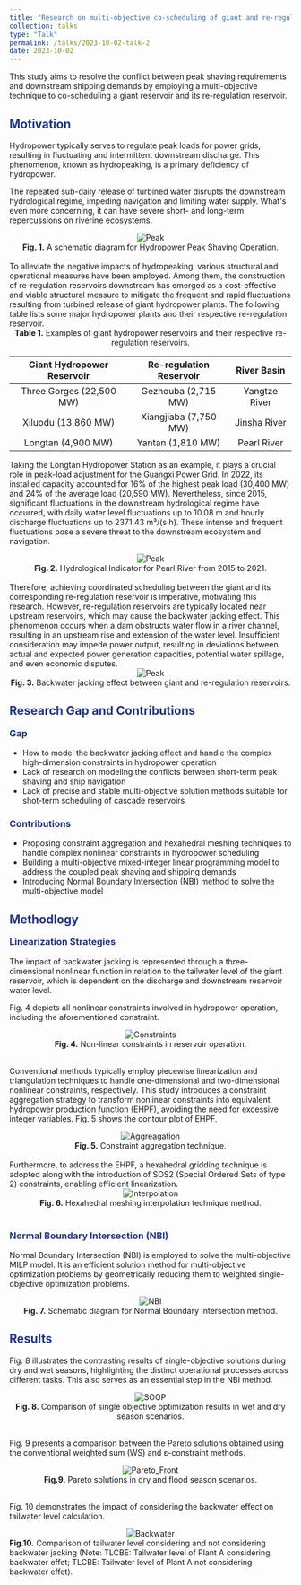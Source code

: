 ```yaml
---
title: "Research on multi-objective co-scheduling of giant and re-regulation reservoirs"
collection: talks
type: "Talk"
permalink: /talks/2023-10-02-talk-2
date: 2023-10-02
---
```


This study aims to resolve the conflict between peak shaving requirements and downstream shipping demands by employing a multi-objective technique to co-scheduling a giant reservoir and its re-regulation reservoir.

<h2 style="color: #24367d;">Motivation</h2>

Hydropower typically serves to regulate peak loads for power grids, resulting in fluctuating and intermittent downstream discharge. This phenomenon, known as hydropeaking, is a primary deficiency of hydropower. 

The repeated sub-daily release of turbined water disrupts the downstream hydrological regime, impeding navigation and limiting water supply. What's even more concerning, it can have severe short- and long-term repercussions on riverine ecosystems.

<div style="text-align: center;">
  <img src="http://prelude0324.github.io/academic_pages/images/research_4_fig_1.png#pic_center" alt="Peak" style="max-width: 50%; height: auto;" />
</div>


<div style="text-align: center;">
<b>Fig. 1.</b> A schematic diagram for Hydropower Peak Shaving Operation.
</div><br/>
To alleviate the negative impacts of hydropeaking, various structural and operational measures have been employed. Among them, the construction of re-regulation reservoirs downstream has emerged as a cost-effective and viable structural measure to mitigate the frequent and rapid fluctuations resulting from turbined release of giant hydropower plants. The following table lists some major hydropower plants and their respective re-regulation reservoir.

<div style="text-align: center;">
<b>Table 1.</b> Examples of giant hydropower reservoirs and their respective re-regulation reservoirs.
</div>


| Giant Hydropower Reservoir | Re-regulation Reservoir |  River Basin  |
| :------------------------: | :---------------------: | :-----------: |
|  Three Gorges (22,500 MW)  |   Gezhouba (2,715 MW)   | Yangtze River |
|    Xiluodu (13,860 MW)     |  Xiangjiaba (7,750 MW)  | Jinsha River  |
|    Longtan   (4,900 MW)    |    Yantan (1,810 MW)    |  Pearl River  |

Taking the Longtan Hydropower Station as an example, it plays a crucial role in peak-load adjustment for the Guangxi Power Grid. In 2022, its installed capacity accounted for 16% of the highest peak load (30,400 MW) and 24% of the average load (20,590 MW). Nevertheless, since 2015, significant fluctuations in the downstream hydrological regime have occurred, with daily water level fluctuations up to 10.08 m and hourly discharge fluctuations up to 2371.43 m³/(s·h). These intense and frequent fluctuations pose a severe threat to the downstream ecosystem and navigation. 

<div style="text-align: center;">
  <img src="http://prelude0324.github.io/academic_pages/images/research_4_fig_3.png#pic_center" alt="Peak" style="max-width: 100%; height: auto;" />
</div>

<div style="text-align: center;">
<b>Fig. 2.</b> Hydrological Indicator for Pearl River from 2015 to 2021.
</div><br/>
Therefore, achieving coordinated scheduling between the giant and its corresponding re-regulation reservoir is imperative, motivating this research. However, re-regulation reservoirs are typically located near upstream reservoirs, which may cause the backwater jacking effect. This phenomenon occurs when a dam obstructs water flow in a river channel, resulting in an upstream rise and extension of the water level. Insufficient consideration may impede power output, resulting in deviations between actual and expected power generation capacities, potential water spillage, and even economic disputes.

<div style="text-align: center;">
  <img src="http://prelude0324.github.io/academic_pages/images/research_4_fig_2.png#pic_center" alt="Peak" style="max-width: 50%; height: auto;" />
</div>


<div style="text-align: center;">
<b>Fig. 3.</b> Backwater jacking effect between giant and re-regulation reservoirs.
</div>

<h2 style="color: #24367d;">Research Gap and Contributions</h2>

<h3 style="margin-top: 0; color: #24367d;">Gap</h3>

- How to model the backwater jacking effect and handle the complex high-dimension constraints in hydropower operation
- Lack of research on modeling the conflicts between short-term peak shaving and ship navigation
- Lack of precise and stable multi-objective solution methods suitable for shot-term scheduling of cascade reservoirs

<h3 style="color: #24367d;">Contributions</h3>

- Proposing constraint aggregation and hexahedral meshing techniques to handle complex nonlinear constraints in hydropower scheduling
- Building a multi-objective mixed-integer linear programming model to address the coupled peak shaving and shipping demands
- Introducing Normal Boundary Intersection (NBI) method to solve the multi-objective model

<h2 style="color: #24367d;">Methodlogy</h2>

<h3 style="margin-top: 0; color: #24367d;">Linearization Strategies </h3>

The impact of backwater jacking is represented through a three-dimensional nonlinear function in relation to the tailwater level of the giant reservoir, which is dependent on the discharge and downstream reservoir water level.

Fig. 4 depicts all nonlinear constraints involved in hydropower operation, including the aforementioned constraint.

<div style="text-align: center;">
  <img src="http://prelude0324.github.io/academic_pages/images/research_4_fig_7.png#pic_center" alt="Constraints" style="max-width: 50%; height: auto;" />
</div>
<div style="text-align: center;">
<b>Fig. 4.</b> Non-linear constraints in reservoir operation.
</div><br/>

Conventional methods typically employ piecewise linearization and triangulation techniques to handle one-dimensional and two-dimensional nonlinear constraints, respectively. This study introduces a constraint aggregation strategy to transform nonlinear constraints into equivalent hydropower production function (EHPF), avoiding the need for excessive integer variables. Fig. 5 shows the contour plot of EHPF.

<div style="text-align: center;">
  <img src="http://prelude0324.github.io/academic_pages/images/research_4_fig_4.png#pic_center" alt="Aggreagation" style="max-width: 50%; height: auto;" />
</div>



<div style="text-align: center;">
<b>Fig. 5.</b> Constraint aggregation technique.
</div><br/>
Furthermore, to address the EHPF, a hexahedral gridding technique is adopted along with the introduction of SOS2 (Special Ordered Sets of type 2) constraints, enabling efficient linearization.

<div style="text-align: center;">
  <img src="http://prelude0324.github.io/academic_pages/images/research_4_fig_5.png#pic_center" alt="Interpolation" style="max-width: 80%; height: auto;" />
</div>
<div style="text-align: center;">
<b>Fig. 6.</b> Hexahedral meshing interpolation technique method.
</div><br/>
<h3 style="color: #24367d;">Normal Boundary Intersection (NBI)</h3>

Normal Boundary Intersection (NBI) is employed to solve the multi-objective MILP model. It is an efficient solution method for multi-objective optimization problems by geometrically reducing them to weighted single-objective optimization problems.

<div style="text-align: center;">
  <img src="http://prelude0324.github.io/academic_pages/images/research_4_fig_6.png#pic_center" alt="NBI" style="max-width: 50%; height: auto;" />
</div>
<div style="text-align: center;">
<b>Fig. 7.</b> Schematic diagram for Normal Boundary Intersection method.
</div>



<h2 style="color: #24367d;">Results</h2>

Fig. 8 illustrates the contrasting results of single-objective solutions during dry and wet seasons, highlighting the distinct operational processes across different tasks. This also serves as an essential step in the NBI method.

<div style="text-align: center;">
  <img src="http://prelude0324.github.io/academic_pages/images/research_4_fig_8.png#pic_center" alt="SOOP" style="max-width: 100%; height: auto;" />
</div>


<div style="text-align: center;">
<b>Fig. 8.</b> Comparison of single objective optimization results in wet and dry season scenarios.
</div><br/>

Fig. 9 presents a comparison between the Pareto solutions obtained using the conventional weighted sum (WS) and ε-constraint methods.

<div style="text-align: center;">
  <img src="http://prelude0324.github.io/academic_pages/images/research_4_fig_9.png#pic_center" alt="Pareto_Front" style="max-width: 50%; height: auto;" />
</div>


<div style="text-align: center;">
<b>Fig.9.</b> Pareto solutions in dry and flood season scenarios.
</div><br/>

Fig. 10 demonstrates the impact of considering the backwater effect on tailwater level calculation.

<div style="text-align: center;">
  <img src="http://prelude0324.github.io/academic_pages/images/research_4_fig_10.png#pic_center" alt="Backwater" style="max-width: 100%; height: auto;" />
</div>





<div style="text-align: left;">
<b>Fig.10.</b> Comparison of tailwater level considering and not considering backwater jacking (Note: TLCBE: Tailwater level of Plant A considering backwater effet; TLCBE: Tailwater level of Plant A not considering backwater effet).
</div><br/>
